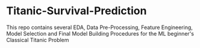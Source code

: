 # Titanic-Survival-Prediction
This repo contains several EDA, Data Pre-Processing, Feature Engineering, Model Selection and Final Model Building Procedures for the ML beginner's Classical Titanic Problem
